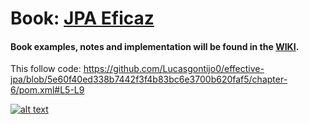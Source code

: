 # Book: [JPA Eficaz][book-link]

#### Book examples, notes and implementation will be found in the [WIKI][wiki-link].

This follow code:
https://github.com/Lucasgontijo0/effective-jpa/blob/5e60f40ed338b7442f3f4b83bc6e3700b620faf5/chapter-6/pom.xml#L5-L9


[![alt text][book-image]][book-link]

[book-link]: https://www.casadocodigo.com.br/products/livro-jpa-eficaz
[book-image]: https://cdn.shopify.com/s/files/1/0155/7645/products/jpa-eficaz-featured_large.png?v=1411490333
[wiki-link]: https://github.com/Lucasgontijo0/effective-jpa/wiki 
